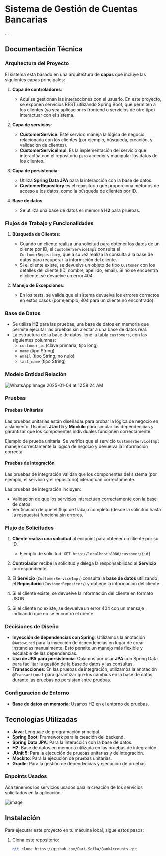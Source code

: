 # Sistema de Gestión de Cuentas Bancarias

...

## Documentación Técnica

### Arquitectura del Proyecto

El sistema está basado en una arquitectura de **capas** que incluye las siguientes capas principales:

1. **Capa de controladores**:
   - Aquí se gestionan las interacciones con el usuario. En este proyecto, se exponen servicios REST utilizando Spring Boot, que permiten a los clientes (ya sea aplicaciones frontend o servicios de otro tipo) interactuar con el sistema.

2. **Capa de servicios**:
   - **CustomerService**: Este servicio maneja la lógica de negocio relacionada con los clientes (por ejemplo, búsqueda, creación, y validación de clientes).
   - **CustomerServiceImpl**: Es la implementación del servicio que interactúa con el repositorio para acceder y manipular los datos de los clientes.

3. **Capa de persistencia**:
   - Utiliza **Spring Data JPA** para la interacción con la base de datos.
   - **CustomerRepository** es el repositorio que proporciona métodos de acceso a los datos, como la búsqueda de clientes por ID.

4. **Base de datos**:
   - Se utiliza una base de datos en memoria **H2** para pruebas.

### Flujos de Trabajo y Funcionalidades

1. **Búsqueda de Clientes**:
   - Cuando un cliente realiza una solicitud para obtener los datos de un cliente por ID, el `CustomerServiceImpl` consulta el `CustomerRepository`, que a su vez realiza la consulta a la base de datos para recuperar la información del cliente.
   - Si el cliente existe, se devuelve un objeto de tipo `Customer` con los detalles del cliente (ID, nombre, apellido, email). Si no se encuentra el cliente, se devuelve un error 404.

2. **Manejo de Excepciones**:
   - En los tests, se valida que el sistema devuelva los errores correctos en estos casos (por ejemplo, 404 para un cliente no encontrado).

### Base de Datos
- Se utiliza **H2** para las pruebas, una base de datos en memoria que permite ejecutar las pruebas sin afectar a una base de datos real.
- La estructura de la base de datos tiene la tabla `customers`, con las siguientes columnas:
  - `customer_id` (clave primaria, tipo long)
  - `name` (tipo String)
  - `email` (tipo String, no nulo)
  - `last_name` (tipo String)

### Modelo Entidad Relación

![WhatsApp Image 2025-01-04 at 12 58 24 AM](https://github.com/user-attachments/assets/e5284d01-c45d-4be4-be49-60d8eaf5fc27)

### Pruebas

#### Pruebas Unitarias

Las pruebas unitarias están diseñadas para probar la lógica de negocio en aislamiento. Usamos **JUnit 5** y **Mockito** para simular las dependencias y garantizar que los componentes individuales funcionen correctamente.

Ejemplo de prueba unitaria: Se verifica que el servicio `CustomerServiceImpl` maneje correctamente la lógica de negocio y devuelva la información correcta.

#### Pruebas de Integración

Las pruebas de integración validan que los componentes del sistema (por ejemplo, el servicio y el repositorio) interactúan correctamente.

Las pruebas de integración incluyen:
- Validación de que los servicios interactúan correctamente con la base de datos.
- Verificación de que el flujo de trabajo completo (desde la solicitud hasta la respuesta) funciona sin errores.

### Flujo de Solicitudes

1. **Cliente realiza una solicitud** al endpoint para obtener un cliente por su ID.
   - Ejemplo de solicitud: `GET http://localhost:8080/customer/{id}`

2. **Controlador** recibe la solicitud y delega la responsabilidad al **Servicio** correspondiente.

3. El **Servicio** (`CustomerServiceImpl`) consulta la **base de datos** utilizando el **Repositorio** (`CustomerRepository`) y obtiene la información del cliente.

4. Si el cliente existe, se devuelve la información del cliente en formato JSON.

5. Si el cliente no existe, se devuelve un error 404 con un mensaje indicando que no se encontró el cliente.

### Decisiones de Diseño

- **Inyección de dependencias con Spring**: Utilizamos la anotación `@Autowired` para la inyección de dependencias en lugar de crear instancias manualmente. Esto permite un manejo más flexible y escalable de las dependencias.
- **Uso de JPA para persistencia**: Optamos por usar **JPA** con Spring Data para facilitar la gestión de la base de datos y las consultas.
- **Transacciones**: En las pruebas de integración, utilizamos la anotación `@Transactional` para garantizar que los cambios en la base de datos durante las pruebas no persistan entre pruebas.

### Configuración de Entorno

- **Base de datos en memoria**: Usamos H2 en el entorno de pruebas.

## Tecnologías Utilizadas

- **Java**: Lenguaje de programación principal.
- **Spring Boot**: Framework para la creación del backend.
- **Spring Data JPA**: Para la interacción con la base de datos.
- **H2**: Base de datos en memoria utilizada en las pruebas de integración.
- **JUnit 5**: Para la ejecución de pruebas unitarias y de integración.
- **Mockito**: Para la ejecución de pruebas unitarias.
- **Gradle**: Para la gestión de dependencias y ejecución de pruebas.

### Enpoints Usados
Aca tenemos los servicios usados para la creación de los servicios solicitados en la aplicación.

![image](https://github.com/user-attachments/assets/528d37cd-be0b-4c00-8b79-00db7690ffa1)


## Instalación

Para ejecutar este proyecto en tu máquina local, sigue estos pasos:

1. Clona este repositorio:
   ```bash
   git clone https://github.com/Dani-Sofka/BankAccounts.git
